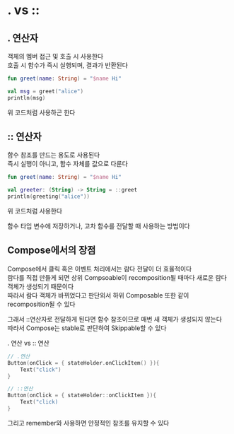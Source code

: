 # . vs ::

## . 연산자
객체의 멤버 접근 및 호출 시 사용한다       
호출 시 함수가 즉시 실행되며, 결과가 반환된다

```kotlin
fun greet(name: String) = "$name Hi"

val msg = greet("alice")
println(msg)
```
위 코드처럼 사용하곤 한다

## :: 연산자
함수 참조를 만드는 용도로 사용된다      
즉시 실행이 아니고, 함수 자체를 값으로 다룬다       

```kotlin
fun greet(name: String) = "$name Hi"

val greeter: (String) -> String = ::greet
println(greeting("alice"))
```
위 코드처럼 사용한다

함수 타입 변수에 저장하거나, 고차 함수를 전달할 때 사용하는 방법이다

## Compose에서의 장점
Compose에서 클릭 혹은 이벤트 처리에서는 람다 전달이 더 효율적이다       
람다를 직접 만들게 되면 상위 Compsoable이 recomposition될 때마다 새로운 람다 객체가 생성되기 때문이다       
따라서 람다 객체가 바뀌었다고 판단외서 하위 Composable 또한 같이 recomposition될 수 있다        

그래서 ::연산자로 전달하게 된다면 함수 참조이므로 매번 새 객체가 생성되지 않는다        
따라서 Compose는 stable로 판단하여 Skippable할 수 있다

. 연산 vs :: 연산
```kotlin
// .연산
Button(onClick = { stateHolder.onClickItem() }){
    Text("click")
}

// ::연산
Button(onClick = { stateHolder::onClickItem }){
    Text("click)
}
```

그리고 remember와 사용하면 안정적인 참조를 유지할 수 있다